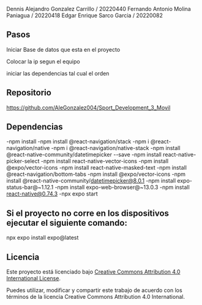 ﻿Dennis Alejandro Gonzalez Carrillo / 20220440 
Fernando Antonio Molina Paniagua / 20220418
Edgar Enrique Sarco Garcia / 20220082

## Pasos
Iniciar Base de datos que esta en el proyecto

Colocar la ip segun el equipo 

iniciar las dependencias tal cual el orden 


## Repositorio

https://github.com/AleGonzalez004/Sport_Development_3_Movil

## Dependencias

-npm install
-npm install @react-navigation/stack
-npm i @react-navigation/native
-npm i @react-navigation/native-stack
-npm install @react-native-community/datetimepicker --save
-npm install react-native-picker-select
-npm install react-native-vector-icons
-npm install @expo/vector-icons
-npm install react-native-masked-text
-npm install @react-navigation/bottom-tabs
-npm install @expo/vector-icons
-npm install @react-native-community/datetimepicker@8.0.1
-npm install expo-status-bar@~1.12.1
-npm install expo-web-browser@~13.0.3
-npm install react-native@0.74.3
-npx expo start

## Si el proyecto no corre en los dispositivos ejecutar el siguiente comando:

npx expo install expo@latest

## Licencia

Este proyecto está licenciado bajo [Creative Commons Attribution 4.0 International License](https://creativecommons.org/licenses/by/4.0/legalcode).

Puedes utilizar, modificar y compartir este trabajo de acuerdo con los términos de la licencia Creative Commons Attribution 4.0 International.
